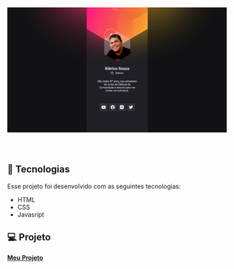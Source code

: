 <h1 align="center">
    <img alt="Letmeask" src="images/preview.png" />
</h1>

<br>

## 🧪 Tecnologias

Esse projeto foi desenvolvido com as seguintes tecnologias:

- HTML
- CSS
- Javasript

## 💻 Projeto

**[Meu Projeto](kierico.github.io/nlworigin/)**
